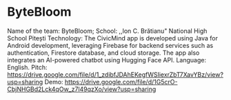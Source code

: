 # ByteBloom
Name of the team: ByteBloom;
School: ,,Ion C. Brătianu" National High School Pitești
Technology: The CivicMind app is developed using Java for Android development, leveraging Firebase for backend services such as authentication, Firestore database, and cloud storage. The app also integrates an AI-powered chatbot using Hugging Face API.
Language: English.
Pitch: https://drive.google.com/file/d/1_zdibfJDAhEKegfWSIiexrZbT7XavYBz/view?usp=sharing
Demo: https://drive.google.com/file/d/1G5crO-CbjNHGBd2Lck4qOw_z7l49qzXo/view?usp=sharing

